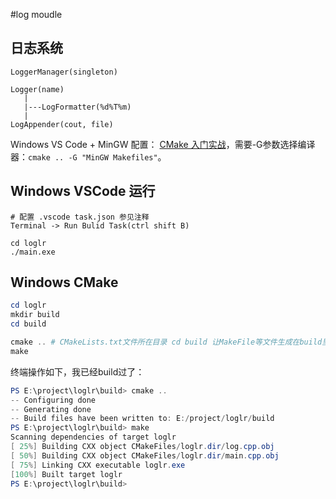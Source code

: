 #log moudle

## 日志系统
```
LoggerManager(singleton)

Logger(name)
   |
   |---LogFormatter(%d%T%m)
   |
LogAppender(cout, file)
```
Windows VS Code + MinGW 配置：
[CMake 入门实战](https://www.hahack.com/codes/cmake/)，需要-G参数选择编译器：`cmake .. -G "MinGW Makefiles"`。

## Windows VSCode 运行
```shell
# 配置 .vscode task.json 参见注释
Terminal -> Run Bulid Task(ctrl shift B)

cd loglr
./main.exe
```
## Windows CMake

```powershell
cd loglr
mkdir build
cd build

cmake .. # CMakeLists.txt文件所在目录 cd build 让MakeFile等文件生成在build里
make
```

终端操作如下，我已经build过了：

```powershell
PS E:\project\loglr\build> cmake ..
-- Configuring done
-- Generating done
-- Build files have been written to: E:/project/loglr/build
PS E:\project\loglr\build> make
Scanning dependencies of target loglr
[ 25%] Building CXX object CMakeFiles/loglr.dir/log.cpp.obj
[ 50%] Building CXX object CMakeFiles/loglr.dir/main.cpp.obj
[ 75%] Linking CXX executable loglr.exe
[100%] Built target loglr
PS E:\project\loglr\build>
```

